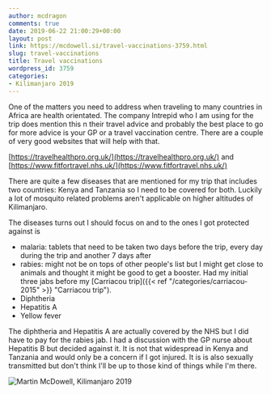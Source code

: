 ```yaml
---
author: mcdragon
comments: true
date: 2019-06-22 21:00:29+00:00
layout: post
link: https://mcdowell.si/travel-vaccinations-3759.html
slug: travel-vaccinations
title: Travel vaccinations
wordpress_id: 3759
categories:
- Kilimanjaro 2019
---
```





One of the matters you need to address when traveling to many countries in Africa are health orientated. The company Intrepid who I am using for the trip does mention this n their travel advice and probably the best place to go for more advice is your GP or a travel vaccination centre. There are a couple of very good websites that will help with that.

[https://travelhealthpro.org.uk/](https://travelhealthpro.org.uk/) and [https://www.fitfortravel.nhs.uk/](https://www.fitfortravel.nhs.uk/)


There are quite a few diseases that are mentioned for my trip that includes two countries: Kenya and Tanzania so I need to be covered for both. Luckily a lot of mosquito related problems aren't applicable on higher altitudes of Kilimanjaro.



The diseases turns out I should focus on and to the ones I got protected against is


  * malaria: tablets that need to be taken two days before the trip, every day during the trip and another 7 days after
  * rabies: might not be on tops of other people's list but I might get close to animals and thought it might be good to get a booster. Had my initial three jabs before my [Carriacou trip]({{< ref "/categories/carriacou-2015" >}} "Carriacou trip").
  * Diphtheria
  * Hepatitis A
  * Yellow fever


The diphtheria and Hepatitis A are actually covered by the NHS but I did   have to pay for the rabies jab. I had a discussion with the GP nurse about Hepatitis B but decided against it. It is not that widespread in Kenya and Tanzania and would only be a concern if I got injured. It is is also sexually transmitted but don't think I'll be up to those kind of things while I'm there.


![Martin McDowell, Kilimanjaro 2019](https://img.mcdowell.si/2019/03/martin-kili.ai_.svg_.png)
